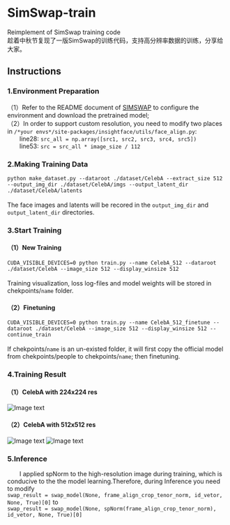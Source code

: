 # SimSwap-train
Reimplement of SimSwap training code<br />
趁着中秋节复现了一版SimSwap的训练代码，支持高分辨率数据的训练，分享给大家。

## Instructions
### 1.Environment Preparation
（1）Refer to the README document of [SIMSWAP](https://github.com/neuralchen/SimSwap) to configure the environment and download the pretrained model;<br />
（2）In order to support custom resolution, you need to modify two places in `/*your envs*/site-packages/insightface/utils/face_align.py`:<br />
&emsp;&emsp;line28: `src_all = np.array([src1, src2, src3, src4, src5])`<br />
&emsp;&emsp;line53: `src = src_all * image_size / 112`

### 2.Making Training Data
`python make_dataset.py --dataroot ./dataset/CelebA --extract_size 512 --output_img_dir ./dataset/CelebA/imgs --output_latent_dir ./dataset/CelebA/latents`<br /><br />
The face images and latents will be recored in the `output_img_dir` and `output_latent_dir` directories.

### 3.Start Training
#### （1）New Training
`CUDA_VISIBLE_DEVICES=0 python train.py --name CelebA_512 --dataroot ./dataset/CelebA --image_size 512 --display_winsize 512`<br /><br />
Training visualization, loss log-files and model weights will be stored in chekpoints/`name` folder.

#### （2）Finetuning
`CUDA_VISIBLE_DEVICES=0 python train.py --name CelebA_512_finetune --dataroot ./dataset/CelebA --image_size 512 --display_winsize 512 --continue_train`<br /><br />
If chekpoints/`name` is an un-existed folder, it will first copy the official model from chekpoints/people to chekpoints/`name`; then finetuning.

### 4.Training Result
#### （1）CelebA with 224x224 res
![Image text](https://github.com/a312863063/SimSwap-train/blob/main/docs/img/train_celeba_224.png)

#### （2）CelebA with 512x512 res
![Image text](https://github.com/a312863063/SimSwap-train/blob/main/docs/img/train_celeba_512_1.png)
![Image text](https://github.com/a312863063/SimSwap-train/blob/main/docs/img/train_celeba_512_2.png)

### 5.Inference
&emsp;&emsp;I applied spNorm to the high-resolution image during training, which is conducive to the the model learning.Therefore, during Inference you need to modify<br />
`swap_result = swap_model(None, frame_align_crop_tenor_norm, id_vetor, None, True)[0]` to <br />
`swap_result = swap_model(None, spNorm(frame_align_crop_tenor_norm), id_vetor, None, True)[0]` <br />

